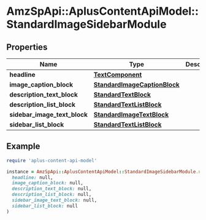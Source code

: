 # AmzSpApi::AplusContentApiModel::StandardImageSidebarModule

## Properties

| Name | Type | Description | Notes |
| ---- | ---- | ----------- | ----- |
| **headline** | [**TextComponent**](TextComponent.md) |  | [optional] |
| **image_caption_block** | [**StandardImageCaptionBlock**](StandardImageCaptionBlock.md) |  | [optional] |
| **description_text_block** | [**StandardTextBlock**](StandardTextBlock.md) |  | [optional] |
| **description_list_block** | [**StandardTextListBlock**](StandardTextListBlock.md) |  | [optional] |
| **sidebar_image_text_block** | [**StandardImageTextBlock**](StandardImageTextBlock.md) |  | [optional] |
| **sidebar_list_block** | [**StandardTextListBlock**](StandardTextListBlock.md) |  | [optional] |

## Example

```ruby
require 'aplus-content-api-model'

instance = AmzSpApi::AplusContentApiModel::StandardImageSidebarModule.new(
  headline: null,
  image_caption_block: null,
  description_text_block: null,
  description_list_block: null,
  sidebar_image_text_block: null,
  sidebar_list_block: null
)
```

